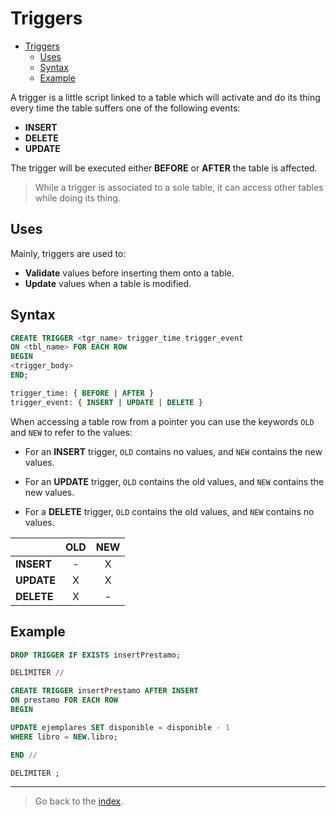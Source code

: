 # Triggers

- [Triggers](#triggers)
  - [Uses](#uses)
  - [Syntax](#syntax)
  - [Example](#example)

A trigger is a little script linked to a table which will activate and do its thing every time the table suffers one of the following events:

- **INSERT**
- **DELETE**
- **UPDATE**

The trigger will be executed either **BEFORE** or **AFTER** the table is affected.

> While a trigger is associated to a sole table, it can access other tables while doing its thing.

## Uses

Mainly, triggers are used to:

- **Validate** values before inserting them onto a table.
- **Update** values when a table is modified.

## Syntax

```sql
CREATE TRIGGER <tgr_name> trigger_time trigger_event
ON <tbl_name> FOR EACH ROW
BEGIN
<trigger_body>
END;
```

```sql
trigger_time: { BEFORE | AFTER }
trigger_event: { INSERT | UPDATE | DELETE }
```

When accessing a table row from a pointer you can use the keywords `OLD` and `NEW` to refer to the values:

- For an **INSERT** trigger, `OLD` contains no values, and `NEW` contains the new values.

- For an **UPDATE** trigger, `OLD` contains the old values, and `NEW` contains the new values.

- For a **DELETE** trigger, `OLD` contains the old values, and `NEW` contains no values.

|            |  OLD  |  NEW  |
| ---------- | :---: | :---: |
| **INSERT** |   -   |   X   |
| **UPDATE** |   X   |   X   |
| **DELETE** |   X   |   -   |

## Example

```sql
DROP TRIGGER IF EXISTS insertPrestamo;

DELIMITER //

CREATE TRIGGER insertPrestamo AFTER INSERT
ON prestamo FOR EACH ROW
BEGIN

UPDATE ejemplares SET disponible = disponible - 1
WHERE libro = NEW.libro;

END //

DELIMITER ;
```

---

> Go back to the [index](.index.md#index).
